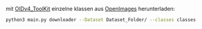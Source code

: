 <!---

## 1. Dataset von OpenImages herunter laden
Mit dem [OIDv4_ToolKit](https://github.com/EscVM/OIDv4_ToolKit) können alle in [OpenImages](https://storage.googleapis.com/openimages/2018_04/bbox_labels_600_hierarchy_visualizer/circle.html) vorhandenen Klasses heruntergeladen werden.
Dafür die gewünschten Klassen entweder Komma getrennt oder in einem Text File demm --classes Argument übergeben.

```python
python3 main.py downloader --Dataset Dataset_Folder/ --classes classes.txt --limit 2000 --type_csv all
```
'Dataset_Folder' muss in Ordner OID zusammen mit einem Ordner csv_folder liegen.  

in csv_folder muss die Dateien [train-annotations-bbox.csv](https://storage.googleapis.com/openimages/2018_04/train/train-annotations-bbox.csv), [test-annotations-bbox.csv](https://storage.googleapis.com/openimages/2018_04/test/test-annotations-bbox.csv), [validation-annotations-bbox.csv](https://storage.googleapis.com/openimages/2018_04/validation/validation-annotations-bbox.csv) und [class-descriptions-boxable.csv](https://storage.googleapis.com/openimages/2018_04/class-descriptions-boxable.csv) enthalten.

Da Klassen Namen in den Label Files keine Leezeichen habe dürfen sollten diese durch '_' ersetzt werden.  
Dafür kann folgendes Script verwendet werden:  
```python
python3 remove_spaces.py path/to/folder
```

-->
mit [OIDv4_ToolKit](https://github.com/EscVM/OIDv4_ToolKit) einzelne 
klassen aus [OpenImages](https://storage.googleapis.com/openimages/2018_04/bbox_labels_600_hierarchy_visualizer/circle.html) herunterladen:

```bash
python3 main.py downloader --Dataset Dataset_Folder/ --classes classes.txt --limit 2000 --type_csv all
```


